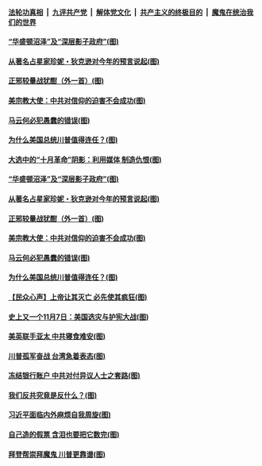 ####  [法轮功真相](../../../../basic/blob/master/README.md?t=11230602) &nbsp;|&nbsp; [九评共产党](../../../../9ping.md/blob/master/README.md?t=11230602) &nbsp;|&nbsp; [解体党文化](../../../../jtdwh.md/blob/master/README.md?t=11230602)  &nbsp;|&nbsp; [共产主义的终极目的](../../../../gczydzjmd.md/blob/master/README.md?t=11230602) &nbsp;|&nbsp; [魔鬼在统治我们的世界](../../../../mgztzwmdsj.md/blob/master/README.md?t=11230602) 

#### [“华盛顿沼泽”及“深层影子政府”(图)](../pages/p4/953463.md?t=11230602) 

#### [从著名占星家珍妮・狄克逊对今年的预言说起(图)](../pages/p4/953460.md?t=11230602) 

#### [正邪较量战犹酣（外一首）(图)](../pages/p4/953422.md?t=11230602) 

#### [美宗教大使：中共对信仰的迫害不会成功(图)](../pages/p4/953359.md?t=11230602) 

#### [马云何必犯愚蠢的错误(图)](../pages/p4/953381.md?t=11230602) 

#### [为什么美国总统川普值得连任？(图)](../pages/p4/953337.md?t=11230602) 

#### [大选中的“十月革命”阴影：利用媒体 制造仇恨(图)](../pages/p4/953457.md?t=11230602) 

#### [“华盛顿沼泽”及“深层影子政府”(图)](../pages/p4/953463.md?t=11230602) 

#### [从著名占星家珍妮・狄克逊对今年的预言说起(图)](../pages/p4/953460.md?t=11230602) 


#### [正邪较量战犹酣（外一首）(图)](../pages/p4/953422.md?t=11230602) 


#### [美宗教大使：中共对信仰的迫害不会成功(图)](../pages/p4/953359.md?t=11230602) 

#### [马云何必犯愚蠢的错误(图)](../pages/p4/953381.md?t=11230602) 

#### [为什么美国总统川普值得连任？(图)](../pages/p4/953337.md?t=11230602) 

#### [【民众心声】上帝让其灭亡 必先使其疯狂(图)](../pages/p4/952410.md?t=11230602) 

#### [史上又一个11月7日：美国选灾与护宪大战(图)](../pages/p4/953342.md?t=11230602) 

#### [美英联手亚太 中共寝食难安(图)](../pages/p4/953378.md?t=11230602) 

#### [川普孤军奋战 台湾急着表态(图)](../pages/p4/953340.md?t=11230602) 



#### [冻结银行账户 中共对付异议人士之套路(图)](../pages/p4/953286.md?t=11230602) 

#### [我们反共究竟是反什么？(图)](../pages/p4/953281.md?t=11230602) 

#### [习近平面临内外麻烦自我周旋(图)](../pages/p4/953261.md?t=11230602) 

#### [自己造的假票 含泪也要把它数完(图)](../pages/p4/953273.md?t=11230602) 

#### [拜登帮崇拜魔鬼 川普更靠谱(图)](../pages/p4/953272.md?t=11230602) 

